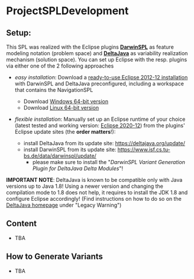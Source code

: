 # ProjectSPLDevelopment

## Setup:
This SPL was realized with the Eclipse plugins **[DarwinSPL](https://gitlab.com/DarwinSPL/DarwinSPL)** as feature modeling notation (problem space) and **[DeltaJava](https://deltajava.org/)** as variability realization mechanism (solution space).
You can set up Eclipse with the resp. plugins via either one of the 2 following approaches

* *easy installation*: Download a [ready-to-use Eclipse 2012-12 installation](https://github.com/TUBS-ISF/ProjectSPLDevelopment/releases/tag/ready-to-use) with DarwinSPL and DeltaJava preconfigured, including a workspace that contains the NavigationSPL
  * Download [Windows 64-bit version](https://github.com/TUBS-ISF/ProjectSPLDevelopment/releases/download/ready-to-use/eclipse-darwinspl-deltaj-navigationspl.zip)
  * Download [Linux 64-bit version](https://github.com/TUBS-ISF/ProjectSPLDevelopment/releases/download/ready-to-use/eclipse-darwinspl-deltaj-navigationspl.tar.gz)

* *flexible installation*: Manually set up an Eclipse runtime of your choice (latest tested and working version: [Eclipse 2020-12](https://www.eclipse.org/downloads/packages/release/2020-12/r/eclipse-modeling-tools)) from the plugins' Eclipse update sites (the **order matters**!):
  * install DeltaJava from its update site: https://deltajava.org/update/
  * install DarwinSPL from its update site: https://www.isf.cs.tu-bs.de/data/darwinspl/update/
    * please make sure to install the "*DarwinSPL Variant Generation Plugin for DeltaJava Delta Modules*"!

**IMPORTANT NOTE**: DeltaJava is known to be compatible only with Java versions up to Java 1.8! Using a newer version and changing the compilation mode to 1.8 does not help, it requires to install the JDK 1.8 and configure Eclipse accordingly! (Find instructions on how to do so on the [DeltaJava homepage](https://deltajava.org/#installation_prepacked) under "Legacy Warning")

## Content
* TBA

## How to Generate Variants
* TBA

